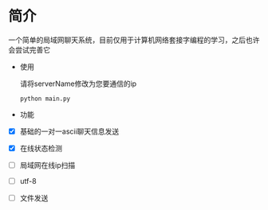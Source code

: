 # 简介

一个简单的局域网聊天系统，目前仅用于计算机网络套接字编程的学习，之后也许会尝试完善它

- 使用

    请将serverName修改为您要通信的ip

    `python main.py`

- 功能

- [x] 基础的一对一ascii聊天信息发送
- [x] 在线状态检测

- [ ] 局域网在线ip扫描

- [ ] utf-8

- [ ] 文件发送

